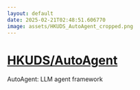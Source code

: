 ```yaml
---
layout: default
date: 2025-02-21T02:48:51.606770
image: assets/HKUDS_AutoAgent_cropped.png
---
```


# [HKUDS/AutoAgent](https://github.com/HKUDS/AutoAgent)

AutoAgent: LLM agent framework
